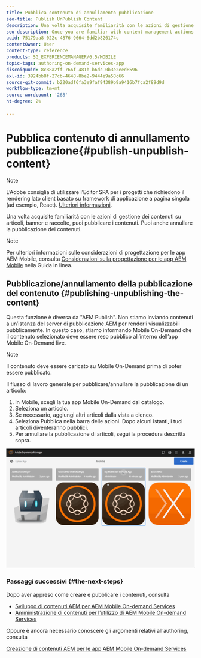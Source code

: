 ```yaml
---
title: Pubblica contenuto di annullamento pubblicazione
seo-title: Publish UnPublish Content
description: Una volta acquisite familiarità con le azioni di gestione dei contenuti su articoli, banner e raccolte, segui questa pagina per scoprire come pubblicare i contenuti. Puoi anche annullare la pubblicazione dei contenuti.
seo-description: Once you are familiar with content management actions on articles, banners, and collections, follow this page to learn about how you can publish your content. Also you can unpublish your content.
uuid: 75179aa8-022c-4876-9664-6dd2b826174c
contentOwner: User
content-type: reference
products: SG_EXPERIENCEMANAGER/6.5/MOBILE
topic-tags: authoring-on-demand-services-app
discoiquuid: 8c88a2ff-766f-481b-b6dc-0b3e2eed8596
exl-id: 3924bb8f-27cb-4648-8be2-9444e9a58c66
source-git-commit: b220adf6fa3e9faf94389b9a9416b7fca2f89d9d
workflow-type: tm+mt
source-wordcount: '268'
ht-degree: 2%

---
```


# Pubblica contenuto di annullamento pubblicazione{#publish-unpublish-content}

>[!NOTE]
>
>L’Adobe consiglia di utilizzare l’Editor SPA per i progetti che richiedono il rendering lato client basato su framework di applicazione a pagina singola (ad esempio, React). [Ulteriori informazioni](/help/sites-developing/spa-overview.md).

Una volta acquisite familiarità con le azioni di gestione dei contenuti su articoli, banner e raccolte, puoi pubblicare i contenuti. Puoi anche annullare la pubblicazione dei contenuti.

>[!NOTE]
>
>Per ulteriori informazioni sulle considerazioni di progettazione per le app AEM Mobile, consulta [Considerazioni sulla progettazione per le app AEM Mobile](https://helpx.adobe.com/digital-publishing-solution/help/design-app.html) nella Guida in linea.

## Pubblicazione/annullamento della pubblicazione del contenuto {#publishing-unpublishing-the-content}

Questa funzione è diversa da &quot;AEM Publish&quot;. Non stiamo inviando contenuti a un’istanza del server di pubblicazione AEM per renderli visualizzabili pubblicamente. In questo caso, stiamo informando Mobile On-Demand che il contenuto selezionato deve essere reso pubblico all’interno dell’app Mobile On-Demand live.

>[!NOTE]
>
>Il contenuto deve essere caricato su Mobile On-Demand prima di poter essere pubblicato.

Il flusso di lavoro generale per pubblicare/annullare la pubblicazione di un articolo:

1. In Mobile, scegli la tua app Mobile On-Demand dal catalogo.
1. Seleziona un articolo.
1. Se necessario, aggiungi altri articoli dalla vista a elenco.
1. Seleziona Pubblica nella barra delle azioni. Dopo alcuni istanti, i tuoi articoli diventeranno pubblici.
1. Per annullare la pubblicazione di articoli, segui la procedura descritta sopra.

<!-- FAIL >>[!NOTE]
>
>Generally, you should preflight before publishing. See [Previewing with Preflight](/content/docs/en/aem/6-3/administer/mobile-apps/aem-mobile/previewing-with-preflight-on-demand-services.md) for more details.-->

![chlimage_1-9](assets/chlimage_1-9.gif)

### Passaggi successivi {#the-next-steps}

Dopo aver appreso come creare e pubblicare i contenuti, consulta

* [Sviluppo di contenuti AEM per AEM Mobile On-demand Services](/help/mobile/aem-mobile-on-demand.md)
* [Amministrazione di contenuti per l’utilizzo di AEM Mobile On-demand Services](/help/mobile/aem-mobile.md)

Oppure è ancora necessario conoscere gli argomenti relativi all’authoring, consulta

[Creazione di contenuti AEM per le app AEM Mobile On-demand Services](/help/mobile/mobile-apps-ondemand.md)
